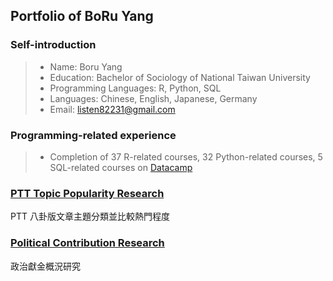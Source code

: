 ## Portfolio of BoRu Yang

### Self-introduction

> * Name: Boru Yang
> * Education: Bachelor of Sociology of National Taiwan University
> * Programming Languages: R, Python, SQL
> * Languages: Chinese, English, Japanese, Germany
> * Email: [listen82231@gmail.com](listen82231@gmail.com)

### Programming-related experience

> * Completion of 37 R-related courses, 32 Python-related courses, 5 SQL-related courses on [Datacamp](https://www.datacamp.com)

### [PTT Topic Popularity Research](https://boruyang.github.io/portfolio/topic_popularity_research/topic_popularity_research.html)

PTT 八卦版文章主題分類並比較熱門程度

### [Political Contribution Research](https://boruyang.github.io/portfolio/political_contribution/political_contribution.html)

政治獻金概況研究
